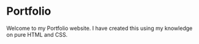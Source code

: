 # Portfolio
Welcome to my Portfolio website. I have created this using my knowledge on pure HTML and CSS.
